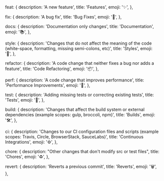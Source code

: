 feat: {
description: 'A new feature',
title: 'Features',
emoji: '✨',
},

fix: {
description: 'A bug fix',
title: 'Bug Fixes',
emoji: '🐛',
},

docs: {
description: 'Documentation only changes',
title: 'Documentation',
emoji: '📚',
},

style: {
description: 'Changes that do not affect the meaning of the code (white-space, formatting, missing semi-colons, etc)',
title: 'Styles',
emoji: '💎',
},

refactor: {
description: 'A code change that neither fixes a bug nor adds a feature',
title: 'Code Refactoring',
emoji: '📦',
},

perf: {
description: 'A code change that improves performance',
title: 'Performance Improvements',
emoji: '🚀',
},

test: {
description: 'Adding missing tests or correcting existing tests',
title: 'Tests',
emoji: '🚨',
},

build: {
description: 'Changes that affect the build system or external dependencies (example scopes: gulp, broccoli, npm)',
title: 'Builds',
emoji: '🛠',
},

ci: {
description: 'Changes to our CI configuration files and scripts (example scopes: Travis, Circle, BrowserStack, SauceLabs)',
title: 'Continuous Integrations',
emoji: '⚙️',
},

chore: {
description: "Other changes that don't modify src or test files",
title: 'Chores',
emoji: '♻️',
},

revert: {
description: 'Reverts a previous commit',
title: 'Reverts',
emoji: '🗑',
},
